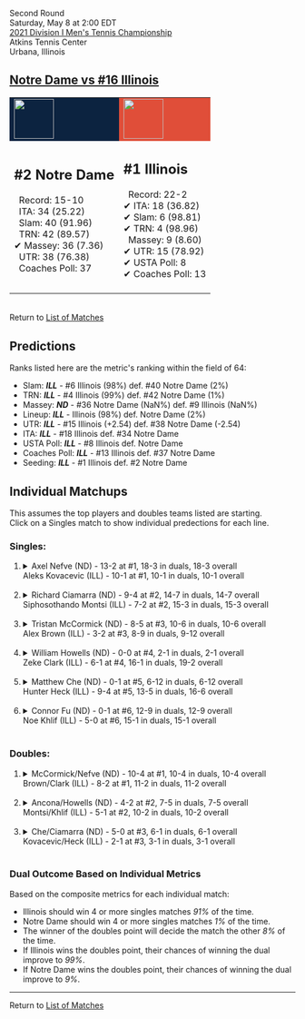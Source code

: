 Second Round  
Saturday, May 8 at 2:00 EDT  
[2021 Division I Men's Tennis Championship](../index.md)  
Atkins Tennis Center  
Urbana, Illinois  
## [Notre Dame vs #16 Illinois](https://www.ncaa.com/game/5833403)  

<table><tr style="background-color: #d9d9d9 !important"><td style="background-color: #0C2340 !important"><img src="https://www.ncaa.com/sites/default/files/images/logos/schools/n/notre-dame.70.png" width="70" height="70" /></td><td style="background-color: #E04E39 !important"><img src="https://www.ncaa.com/sites/default/files/images/logos/schools/i/illinois.70.png" width="70" height="70" /></td></tr><tr>
<td>  

<h2>#2 Notre Dame</h2>  
&nbsp; Record: 15-10<br>  
&nbsp; ITA: 34 (25.22)<br>  
&nbsp; Slam: 40 (91.96)<br>  
&nbsp; TRN: 42 (89.57)<br>  
&#10004; Massey: 36 (7.36)<br>  
&nbsp; UTR: 38 (76.38)<br>  
&nbsp; Coaches Poll: 37<br>  
<br>  

</td>
<td>  

<h2>#1 Illinois</h2>  
&nbsp; Record: 22-2<br>  
&#10004; ITA: 18 (36.82)<br>  
&#10004; Slam: 6 (98.81)<br>  
&#10004; TRN: 4 (98.96)<br>  
&nbsp; Massey: 9 (8.60)<br>  
&#10004; UTR: 15 (78.92)<br>  
&#10004; USTA Poll: 8<br>  
&#10004; Coaches Poll: 13<br>  
<br>  

</td>
</tr></table>  


<br>Return to [List of Matches](../index.md)  

## Predictions  

Ranks listed here are the metric's ranking within the field of 64:  
- Slam: ***ILL*** - #6 Illinois (98%) def. #40 Notre Dame (2%)  
- TRN: ***ILL*** - #4 Illinois (99%) def. #42 Notre Dame (1%)  
- Massey: ***ND*** - #36 Notre Dame (NaN%) def. #9 Illinois (NaN%)  
- Lineup: ***ILL*** - Illinois (98%) def. Notre Dame (2%)  
- UTR: ***ILL*** - #15 Illinois (+2.54) def. #38 Notre Dame (-2.54)  
- ITA: ***ILL*** - #18 Illinois def. #34 Notre Dame  
- USTA Poll: ***ILL*** - #8 Illinois def. Notre Dame  
- Coaches Poll: ***ILL*** - #13 Illinois def. #37 Notre Dame  
- Seeding: ***ILL*** - #1 Illinois def. #2 Notre Dame  

## Individual Matchups  
This assumes the top players and doubles teams listed are starting.  
Click on a Singles match to show individual predections for each line.  

### Singles:  

<ol>
<li><details>
<summary markdown="span">Axel Nefve (ND) - 13-2 at #1, 18-3 in duals, 18-3 overall<br>Aleks Kovacevic (ILL) - 10-1 at #1, 10-1 in duals, 10-1 overall</summary>
<h4>Predictions</h4><ul>
<li>Composite: <b><i>ILL</i></b> - Kovacevic (77%) def. Nefve (23%)</li>  
<li>Slam: <b><i>ILL</i></b> - Kovacevic (77%) def. Nefve (23%)</li>  
<li>TRN: <b><i>ILL</i></b> - Kovacevic (71%) def. Nefve (29%)</li>  
<li>Massey: <b><i>ND</i></b> - Nefve (NaN%) def. Kovacevic (NaN%)</li>  
<li>UTR: <b><i>ILL</i></b> - Kovacevic (82%) def. Nefve (18%)</li>  
<li>ITA: <b><i>ND</i></b> - Nefve (21.49) def. Kovacevic (4.00)</li>  
</ul>
</details>&nbsp;</li>
<li><details>
<summary markdown="span">Richard Ciamarra (ND) - 9-4 at #2, 14-7 in duals, 14-7 overall<br>Siphosothando Montsi (ILL) - 7-2 at #2, 15-3 in duals, 15-3 overall</summary>
<h4>Predictions</h4><ul>
<li>Composite: <b><i>ILL</i></b> - Montsi (68%) def. Ciamarra (32%)</li>  
<li>Slam: <b><i>ILL</i></b> - Montsi (65%) def. Ciamarra (35%)</li>  
<li>TRN: <b><i>ILL</i></b> - Montsi (75%) def. Ciamarra (25%)</li>  
<li>Massey: <b><i>ND</i></b> - Ciamarra (NaN%) def. Montsi (NaN%)</li>  
<li>UTR: <b><i>ILL</i></b> - Montsi (64%) def. Ciamarra (36%)</li>  
<li>ITA: <b><i>ND</i></b> - Ciamarra (8.18) def. Montsi (4.79)</li>  
</ul>
</details>&nbsp;</li>
<li><details>
<summary markdown="span">Tristan McCormick (ND) - 8-5 at #3, 10-6 in duals, 10-6 overall<br>Alex Brown (ILL) - 3-2 at #3, 8-9 in duals, 9-12 overall</summary>
<h4>Predictions</h4><ul>
<li>Slam: <b><i>ILL</i></b> - Brown (66%) def. McCormick (34%)</li>  
<li>TRN: <b><i>ILL</i></b> - Brown (58%) def. McCormick (42%)</li>  
<li>Massey: <b><i>ND</i></b> - McCormick (NaN%) def. Brown (NaN%)</li>  
<li>UTR: <b><i>ND</i></b> - McCormick (73%) def. Brown (27%)</li>  
<li>ITA: <b><i>ND</i></b> - McCormick (3.76) def. Brown (1.47)</li>  
</ul>
</details>&nbsp;</li>
<li><details>
<summary markdown="span">William Howells (ND) - 0-0 at #4, 2-1 in duals, 2-1 overall<br>Zeke Clark (ILL) - 6-1 at #4, 16-1 in duals, 19-2 overall</summary>
<h4>Predictions</h4><ul>
<li>Composite: <b><i>ILL</i></b> - Clark (97%) def. Howells (3%)</li>  
<li>Slam: <b><i>ILL</i></b> - Clark (100%) def. Howells (0%)</li>  
<li>TRN: <b><i>ILL</i></b> - Clark (100%) def. Howells (0%)</li>  
<li>Massey: <b><i>ILL</i></b> - Clark (90%) def. Howells (10%)</li>  
<li>UTR: <b><i>ILL</i></b> - Clark (99%) def. Howells (1%)</li>  
<li>ITA: <b><i>ILL</i></b> - Clark (6.43) def. Howells (0.00)</li>  
</ul>
</details>&nbsp;</li>
<li><details>
<summary markdown="span">Matthew Che (ND) - 0-1 at #5, 6-12 in duals, 6-12 overall<br>Hunter Heck (ILL) - 9-4 at #5, 13-5 in duals, 16-6 overall</summary>
<h4>Predictions</h4><ul>
<li>Composite: <b><i>ILL</i></b> - Heck (90%) def. Che (10%)</li>  
<li>Slam: <b><i>ILL</i></b> - Heck (87%) def. Che (13%)</li>  
<li>TRN: <b><i>ILL</i></b> - Heck (94%) def. Che (6%)</li>  
<li>Massey: <b><i>ND</i></b> - Che (NaN%) def. Heck (NaN%)</li>  
<li>UTR: <b><i>ILL</i></b> - Heck (89%) def. Che (11%)</li>  
<li>ITA: <b><i>ILL</i></b> - Heck (2.36) def. Che (0.00)</li>  
</ul>
</details>&nbsp;</li>
<li><details>
<summary markdown="span">Connor Fu (ND) - 0-1 at #6, 12-9 in duals, 12-9 overall<br>Noe Khlif (ILL) - 5-0 at #6, 15-1 in duals, 15-1 overall</summary>
<h4>Predictions</h4><ul>
<li>Composite: <b><i>ILL</i></b> - Khlif (89%) def. Fu (11%)</li>  
<li>Slam: <b><i>ILL</i></b> - Khlif (89%) def. Fu (11%)</li>  
<li>TRN: <b><i>ILL</i></b> - Khlif (93%) def. Fu (7%)</li>  
<li>Massey: <b><i>ND</i></b> - Fu (NaN%) def. Khlif (NaN%)</li>  
<li>UTR: <b><i>ILL</i></b> - Khlif (85%) def. Fu (15%)</li>  
<li>ITA: <b><i>ILL</i></b> - Khlif (3.59) def. Fu (1.57)</li>  
</ul>
</details>&nbsp;</li>
</ol>

### Doubles:  

<ol>
<li><details>
<summary markdown="span">McCormick/Nefve (ND) - 10-4 at #1, 10-4 in duals, 10-4 overall<br>Brown/Clark (ILL) - 8-2 at #1, 11-2 in duals, 11-2 overall</summary>
<br>Sorry, we don't have any metrics for this match
</details>&nbsp;</li>
<li><details>
<summary markdown="span">Ancona/Howells (ND) - 4-2 at #2, 7-5 in duals, 7-5 overall<br>Montsi/Khlif (ILL) - 5-1 at #2, 10-2 in duals, 10-2 overall</summary>
<br>Sorry, we don't have any metrics for this match
</details>&nbsp;</li>
<li><details>
<summary markdown="span">Che/Ciamarra (ND) - 5-0 at #3, 6-1 in duals, 6-1 overall<br>Kovacevic/Heck (ILL) - 2-1 at #3, 3-1 in duals, 3-1 overall</summary>
<br>Sorry, we don't have any metrics for this match
</details>&nbsp;</li>
</ol>

### Dual Outcome Based on Individual Metrics  
  
Based on the composite metrics for each individual match:  
- Illinois should win 4 or more singles matches _91%_ of the time.  
- Notre Dame should win 4 or more singles matches _1%_ of the time.  
- The winner of the doubles point will decide the match the other _8%_ of the time.  
- If Illinois wins the doubles point, their chances of winning the dual improve to _99%_.  
- If Notre Dame wins the doubles point, their chances of winning the dual improve to _9%_.  
  
------

Return to [List of Matches](../index.md)  
